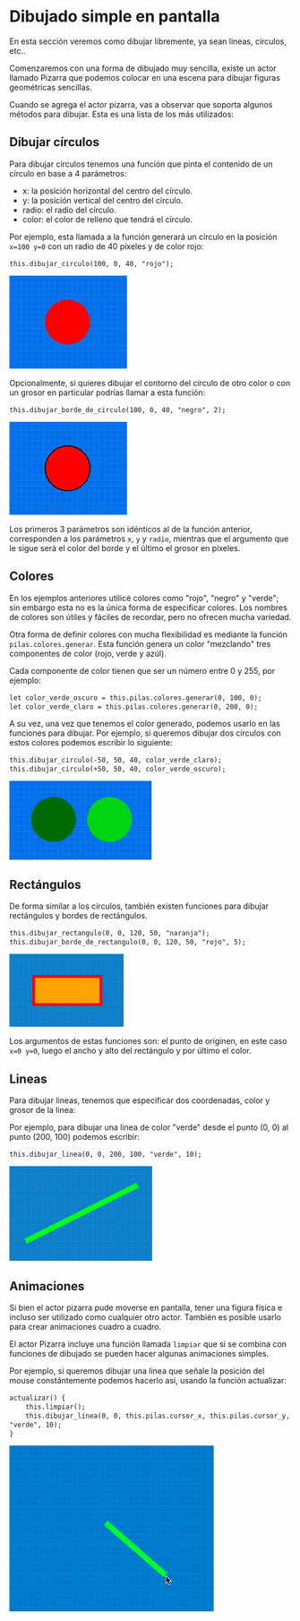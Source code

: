# Dibujado simple en pantalla

En esta sección veremos como dibujar libremente, ya sean lineas, círculos, etc..

Comenzaremos con una forma de dibujado muy sencilla, existe un actor llamado
Pizarra que podemos colocar en una escena para dibujar figuras geométricas
sencillas.

Cuando se agrega el actor pizarra, vas a observar que soporta algunos
métodos para dibujar. Esta es una lista de los más utilizados:

## Dibujar círculos

Para dibujar círculos tenemos una función que pinta el contenido de un círculo en base a 4 parámetros:

- x: la posición horizontal del centro del círculo.
- y: la posición vertical del centro del círculo.
- radio: el radio del círculo.
- color: el color de relleno que tendrá el círculo.

Por ejemplo, esta llamada a la función generará
un círculo en la posición `x=100 y=0` con un radio de 40 píxeles y de color rojo:

```
this.dibujar_circulo(100, 0, 40, "rojo");
```

![circulo_rojo](dibujado_en_pantalla.assets/circulo_rojo.png)

Opcionalmente, si quieres dibujar el contorno del círculo de otro color o con un grosor en particular podrías llamar a esta función:

```
this.dibujar_borde_de_circulo(100, 0, 40, "negro", 2);
```

![circulo_con_borde](dibujado_en_pantalla.assets/circulo_con_borde.png)

Los primeros 3 parámetros son idénticos al de la función anterior, corresponden a los parámetros `x`, `y` y `radio`, mientras que el argumento que le sigue será el color del borde y el último el grosor en píxeles.

## Colores

En los ejemplos anteriores utilicé colores como "rojo", "negro" y "verde"; sin embargo esta no es
la única forma de especificar colores. Los nombres de colores
son útiles y fáciles de recordar, pero no ofrecen mucha variedad.

Otra forma de definir colores con mucha flexibilidad es mediante la función `pilas.colores.generar`. Esta función genera un color "mezclando" tres componentes de color (rojo, verde y azúl).

Cada componente de color tienen que ser un número entre 0 y 255, por ejemplo:

```
let color_verde_oscuro = this.pilas.colores.generar(0, 100, 0);
let color_verde_claro = this.pilas.colores.generar(0, 200, 0);
```

A su vez, una vez que tenemos el color generado, podemos usarlo
en las funciones para dibujar. Por ejemplo, si queremos dibujar
dos círculos con estos colores podemos escribir lo siguiente:

```
this.dibujar_circulo(-50, 50, 40, color_verde_claro);
this.dibujar_circulo(+50, 50, 40, color_verde_oscuro);
```

![circulos](dibujado_en_pantalla.assets/circulos.png)

## Rectángulos

De forma similar a los círculos, también existen funciones para dibujar rectángulos y bordes de rectángulos.

```
this.dibujar_rectangulo(0, 0, 120, 50, "naranja");
this.dibujar_borde_de_rectangulo(0, 0, 120, 50, "rojo", 5);
```

![image-20190728093001144](dibujado_en_pantalla.assets/image-20190728093001144.png)

Los argumentos de estas funciones son: el punto de originen, en este caso `x=0 y=0`, luego el ancho y alto del rectángulo y por último el color.

## Lineas

Para dibujar lineas, tenemos que especificar dos coordenadas, color y grosor de la linea:

Por ejemplo, para dibujar una linea de color "verde" desde el punto (0, 0) al punto (200, 100) podemos escribir:

```
this.dibujar_linea(0, 0, 200, 100, "verde", 10);
```

![image-20190728093336422](dibujado_en_pantalla.assets/image-20190728093336422.png)

## Animaciones

Si bien el actor pizarra pude moverse en pantalla, tener una figura física e incluso ser utilizado como cualquier otro actor. También es posible usarlo para crear animaciones cuadro a cuadro.

El actor Pizarra incluye una función llamada `limpiar` que si se combina con funciones de dibujado se pueden hacer algunas animaciones simples.

Por ejemplo, si queremos dibujar una linea que señale la posición del mouse constántemente podemos hacerlo así, usando la función actualizar:

```
actualizar() {
    this.limpiar();
    this.dibujar_linea(0, 0, this.pilas.cursor_x, this.pilas.cursor_y, "verde", 10);
}
```

![image-20190728094930911](dibujado_en_pantalla.assets/image-20190728094930911.png)